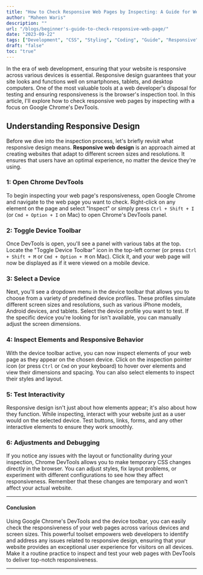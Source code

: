 ```yaml
---
title: "How to Check Responsive Web Pages by Inspecting: A Guide for Web Developers"
author: "Maheen Waris"
description: ""
url: "/blogs/beginner's-guide-to-check-responsive-web-page/"
date: "2023-09-22"
tags: ["Development", "CSS", "Styling", "Coding", "Guide", "Responsive"]
draft: "false"
toc: "true"
---
```


In the era of web development, ensuring that your website is responsive across various devices is essential. Responsive design guarantees that your site looks and functions well on smartphones, tablets, and desktop computers. One of the most valuable tools at a web developer's disposal for testing and ensuring responsiveness is the browser's inspection tool. In this article, I'll explore how to check responsive web pages by inspecting with a focus on Google Chrome's DevTools.

## Understanding Responsive Design

Before we dive into the inspection process, let's briefly revisit what responsive design means. **Responsive web design** is an approach aimed at creating websites that adapt to different screen sizes and resolutions. It ensures that users have an optimal experience, no matter the device they're using.

### 1: Open Chrome DevTools

To begin inspecting your web page's responsiveness, open Google Chrome and navigate to the web page you want to check. Right-click on any element on the page and select "Inspect" or simply press `Ctrl + Shift + I` (or `Cmd + Option + I` on Mac) to open Chrome's DevTools panel.

### 2: Toggle Device Toolbar

Once DevTools is open, you'll see a panel with various tabs at the top. Locate the "Toggle Device Toolbar" icon in the top-left corner (or press `Ctrl + Shift + M` or `Cmd + Option + M` on Mac). Click it, and your web page will now be displayed as if it were viewed on a mobile device.

### 3: Select a Device

Next, you'll see a dropdown menu in the device toolbar that allows you to choose from a variety of predefined device profiles. These profiles simulate different screen sizes and resolutions, such as various iPhone models, Android devices, and tablets. Select the device profile you want to test. If the specific device you're looking for isn't available, you can manually adjust the screen dimensions.

### 4: Inspect Elements and Responsive Behavior

With the device toolbar active, you can now inspect elements of your web page as they appear on the chosen device. Click on the inspection pointer icon (or press `Ctrl` or `Cmd` on your keyboard) to hover over elements and view their dimensions and spacing. You can also select elements to inspect their styles and layout.

### 5: Test Interactivity

Responsive design isn't just about how elements appear; it's also about how they function. While inspecting, interact with your website just as a user would on the selected device. Test buttons, links, forms, and any other interactive elements to ensure they work smoothly.

### 6: Adjustments and Debugging

If you notice any issues with the layout or functionality during your inspection, Chrome DevTools allows you to make temporary CSS changes directly in the browser. You can adjust styles, fix layout problems, or experiment with different configurations to see how they affect responsiveness. Remember that these changes are temporary and won't affect your actual website.

<hr>

#### Conclusion

Using Google Chrome's DevTools and the device toolbar, you can easily check the responsiveness of your web pages across various devices and screen sizes. This powerful toolset empowers web developers to identify and address any issues related to responsive design, ensuring that your website provides an exceptional user experience for visitors on all devices. Make it a routine practice to inspect and test your web pages with DevTools to deliver top-notch responsiveness.

---
